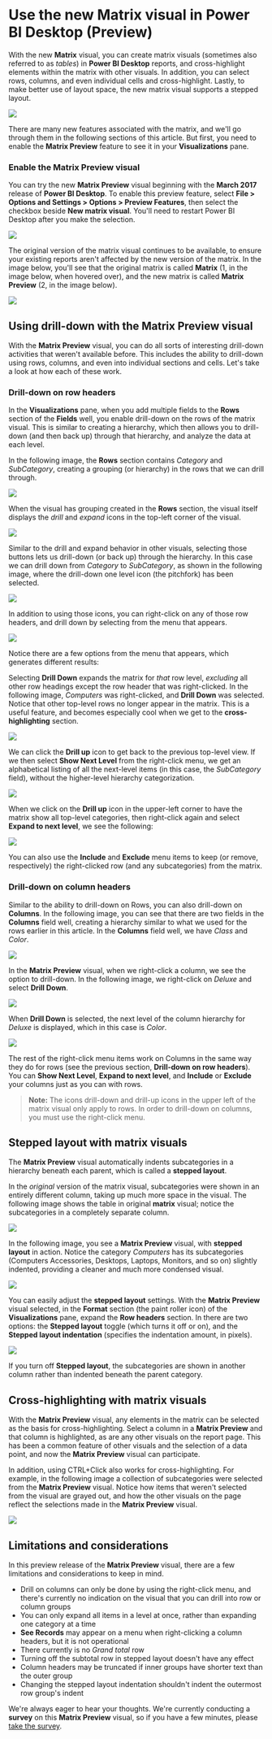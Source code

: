 <properties
   pageTitle="Use the matrix visual in Power BI Desktop (Preview)"
   description="Learn how the matrix visual enables step layouts and granular highlighting in Power BI Desktop"
   services="powerbi"
   documentationCenter=""
   authors="davidiseminger"
   manager="erikre"
   backup=""
   editor=""
   tags=""
   qualityFocus="no"
   qualityDate=""/>

<tags
   ms.service="powerbi"
   ms.devlang="NA"
   ms.topic="article"
   ms.tgt_pltfrm="NA"
   ms.workload="powerbi"
   ms.date="04/03/2017"
   ms.author="davidi"/>

# Use the new Matrix visual in Power BI Desktop (Preview)

With the new **Matrix** visual, you can create matrix visuals (sometimes also referred to as *tables*) in **Power BI Desktop** reports, and cross-highlight elements within the matrix with other visuals. In addition, you can select rows, columns, and even individual cells and cross-highlight. Lastly, to make better use of layout space, the new matrix visual supports a stepped layout.

![](media/powerbi-desktop-matrix-visual/matrix-visual_2a.png)

There are many new features associated with the matrix, and we'll go through them in the following sections of this article. But first, you need to enable the **Matrix Preview** feature to see it in your **Visualizations** pane.

### Enable the Matrix Preview visual

You can try the new **Matrix Preview** visual beginning with the **March 2017** release of **Power BI Desktop**. To enable this preview feature, select **File > Options and Settings > Options > Preview Features**, then select the checkbox beside **New matrix visual**. You'll need to restart Power BI Desktop after you make the selection.

![](media/powerbi-desktop-matrix-visual/matrix-visual_1.png)

The original version of the matrix visual continues to be available, to ensure your existing reports aren't affected by the new version of the matrix. In the image below, you'll see that the original matrix is called **Matrix** (1, in the image below, when hovered over), and the new matrix is called **Matrix Preview** (2, in the image below).

![](media/powerbi-desktop-matrix-visual/matrix-visual_3.png)

## Using drill-down with the Matrix Preview visual

With the **Matrix Preview** visual, you can do all sorts of interesting drill-down activities that weren't available before. This includes the ability to drill-down using rows, columns, and even into individual sections and cells. Let's take a look at how each of these work.


### Drill-down on row headers

In the **Visualizations** pane, when you add multiple fields to the **Rows** section of the **Fields** well, you enable drill-down on the rows of the matrix visual. This is similar to creating a hierarchy, which then allows you to drill-down (and then back up) through that hierarchy, and analyze the data at each level.

In the following image, the **Rows** section contains *Category* and *SubCategory*, creating a grouping (or hierarchy) in the rows that we can drill through.

![](media/powerbi-desktop-matrix-visual/matrix-visual_4.png)

When the visual has grouping created in the **Rows** section, the visual itself displays the *drill* and *expand* icons in the top-left corner of the visual.

![](media/powerbi-desktop-matrix-visual/matrix-visual_5.png)

Similar to the drill and expand behavior in other visuals, selecting those buttons lets us drill-down (or back up) through the hierarchy. In this case we can drill down from *Category* to *SubCategory*, as shown in the following image, where the drill-down one level icon (the pitchfork) has been selected.

![](media/powerbi-desktop-matrix-visual/matrix-visual_6.png)

In addition to using those icons, you can right-click on any of those row headers, and drill down by selecting from the menu that appears.

![](media/powerbi-desktop-matrix-visual/matrix-visual_7.png)

Notice there are a few options from the menu that appears, which generates different results:

Selecting **Drill Down** expands the matrix for *that* row level, *excluding* all other row headings except the row header that was right-clicked. In the following image, *Computers* was right-clicked, and **Drill Down** was selected. Notice that other top-level rows no longer appear in the matrix. This is a useful feature, and becomes especially cool when we get to the **cross-highlighting** section.

![](media/powerbi-desktop-matrix-visual/matrix-visual_8.png)

We can click the **Drill up** icon to get back to the previous top-level view. If we then select **Show Next Level** from the right-click menu, we get an alphabetical listing of all the next-level items (in this case, the *SubCategory* field), without the higher-level hierarchy categorization.

![](media/powerbi-desktop-matrix-visual/matrix-visual_8a.png)


When we click on the **Drill up** icon in the upper-left corner to have the matrix show all top-level categories, then right-click again and select **Expand to next level**, we see the following:

![](media/powerbi-desktop-matrix-visual/matrix-visual_9.png)

You can also use the **Include** and **Exclude** menu items to keep (or remove, respectively) the right-clicked row (and any subcategories) from the matrix.

### Drill-down on column headers

Similar to the ability to drill-down on Rows, you can also drill-down on **Columns**. In the following image, you can see that there are two fields in the **Columns** field well, creating a hierarchy similar to what we used for the rows earlier in this article. In the **Columns** field well, we have *Class* and *Color*.

![](media/powerbi-desktop-matrix-visual/matrix-visual_10.png)

In the **Matrix Preview** visual, when we right-click a column, we see the option to drill-down. In the following image, we right-click on *Deluxe* and select **Drill Down**.

![](media/powerbi-desktop-matrix-visual/matrix-visual_11.png)

When **Drill Down** is selected, the next level of the column hierarchy for *Deluxe* is displayed, which in this case is *Color*.

![](media/powerbi-desktop-matrix-visual/matrix-visual_12.png)

The rest of the right-click menu items work on Columns in the same way they do for rows (see the previous section, **Drill-down on row headers**). You can **Show Next Level**, **Expand to next level**, and **Include** or **Exclude** your columns just as you can with rows.

> **Note:** The icons drill-down and drill-up icons in the upper left of the matrix visual only apply to rows. In order to drill-down on columns, you must use the right-click menu.


## Stepped layout with matrix visuals

The **Matrix Preview** visual automatically indents subcategories in a hierarchy beneath each parent, which is called a **stepped layout**.

In the *original* version of the matrix visual, subcategories were shown in an entirely different column, taking up much more space in the visual. The following image shows the table in original **matrix** visual; notice the subcategories in a completely separate column.

![](media/powerbi-desktop-matrix-visual/matrix-visual_14.png)

In the following image, you see a **Matrix Preview** visual, with **stepped layout** in action. Notice the category *Computers* has its subcategories (Computers Accessories, Desktops, Laptops, Monitors, and so on) slightly indented, providing a cleaner and much more condensed visual.

![](media/powerbi-desktop-matrix-visual/matrix-visual_13.png)

You can easily adjust the **stepped layout** settings. With the **Matrix Preview** visual selected, in the **Format** section (the paint roller icon) of the **Visualizations** pane, expand the **Row headers** section. In there are two options: the **Stepped layout** toggle (which turns it off or on), and the **Stepped layout indentation** (specifies the indentation amount, in pixels).

![](media/powerbi-desktop-matrix-visual/matrix-visual_15.png)

If you turn off **Stepped layout**, the subcategories are shown in another column rather than indented beneath the parent category.

## Cross-highlighting with matrix visuals

With the **Matrix Preview** visual, any elements in the matrix can be selected as the basis for cross-highlighting. Select a column in a **Matrix Preview** and that column is highlighted, as are any other visuals on the report page. This has been a common feature of other visuals and the selection of a data point, and now the **Matrix Preview** visual can participate.

In addition, using CTRL+Click also works for cross-highlighting. For example, in the following image a collection of subcategories were selected from the **Matrix Preview** visual. Notice how items that weren't selected from the visual are grayed out, and how the other visuals on the page reflect the selections made in the **Matrix Preview** visual.

![](media/powerbi-desktop-matrix-visual/matrix-visual_16.png)

## Limitations and considerations

In this preview release of the **Matrix Preview** visual, there are a few limitations and considerations to keep in mind.

-   Drill on columns can only be done by using the right-click menu, and there's currently no indication on the visual that you can drill into row or column groups
-   You can only expand all items in a level at once, rather than expanding one category at a time
-   **See Records** may appear on a menu when right-clicking a column headers, but it is not operational
-   There currently is no *Grand total* row
-   Turning off the subtotal row in stepped layout doesn't have any effect
-   Column headers may be truncated if inner groups have shorter text than the outer group
-   Changing the stepped layout indentation shouldn't indent the outermost row group's indent

We're always eager to hear your thoughts. We're currently conducting a **survey** on this **Matrix Preview** visual, so if you have a few minutes, please [take the survey](https://www.instant.ly/s/PYXT1).
